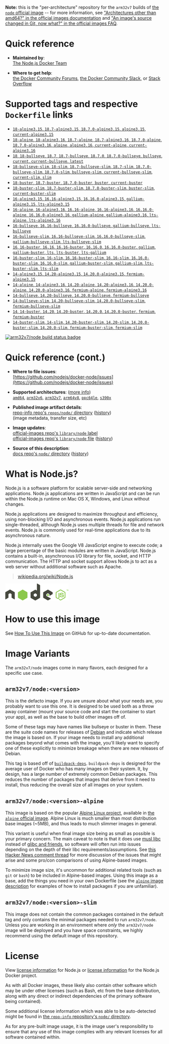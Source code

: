<!--

********************************************************************************

WARNING:

    DO NOT EDIT "node/README.md"

    IT IS AUTO-GENERATED

    (from the other files in "node/" combined with a set of templates)

********************************************************************************

-->

**Note:** this is the "per-architecture" repository for the `arm32v7` builds of [the `node` official image](https://hub.docker.com/_/node) -- for more information, see ["Architectures other than amd64?" in the official images documentation](https://github.com/docker-library/official-images#architectures-other-than-amd64) and ["An image's source changed in Git, now what?" in the official images FAQ](https://github.com/docker-library/faq#an-images-source-changed-in-git-now-what).

# Quick reference

-	**Maintained by**:  
	[The Node.js Docker Team](https://github.com/nodejs/docker-node)

-	**Where to get help**:  
	[the Docker Community Forums](https://forums.docker.com/), [the Docker Community Slack](https://dockr.ly/slack), or [Stack Overflow](https://stackoverflow.com/search?tab=newest&q=docker)

# Supported tags and respective `Dockerfile` links

-	[`18-alpine3.15`, `18.7-alpine3.15`, `18.7.0-alpine3.15`, `alpine3.15`, `current-alpine3.15`](https://github.com/nodejs/docker-node/blob/6249a0b2a460b010c9ee216c8ab81ea8c698ab07/18/alpine3.15/Dockerfile)
-	[`18-alpine`, `18-alpine3.16`, `18.7-alpine`, `18.7-alpine3.16`, `18.7.0-alpine`, `18.7.0-alpine3.16`, `alpine`, `alpine3.16`, `current-alpine`, `current-alpine3.16`](https://github.com/nodejs/docker-node/blob/6249a0b2a460b010c9ee216c8ab81ea8c698ab07/18/alpine3.16/Dockerfile)
-	[`18`, `18-bullseye`, `18.7`, `18.7-bullseye`, `18.7.0`, `18.7.0-bullseye`, `bullseye`, `current`, `current-bullseye`, `latest`](https://github.com/nodejs/docker-node/blob/6249a0b2a460b010c9ee216c8ab81ea8c698ab07/18/bullseye/Dockerfile)
-	[`18-bullseye-slim`, `18-slim`, `18.7-bullseye-slim`, `18.7-slim`, `18.7.0-bullseye-slim`, `18.7.0-slim`, `bullseye-slim`, `current-bullseye-slim`, `current-slim`, `slim`](https://github.com/nodejs/docker-node/blob/6249a0b2a460b010c9ee216c8ab81ea8c698ab07/18/bullseye-slim/Dockerfile)
-	[`18-buster`, `18.7-buster`, `18.7.0-buster`, `buster`, `current-buster`](https://github.com/nodejs/docker-node/blob/6249a0b2a460b010c9ee216c8ab81ea8c698ab07/18/buster/Dockerfile)
-	[`18-buster-slim`, `18.7-buster-slim`, `18.7.0-buster-slim`, `buster-slim`, `current-buster-slim`](https://github.com/nodejs/docker-node/blob/6249a0b2a460b010c9ee216c8ab81ea8c698ab07/18/buster-slim/Dockerfile)
-	[`16-alpine3.15`, `16.16-alpine3.15`, `16.16.0-alpine3.15`, `gallium-alpine3.15`, `lts-alpine3.15`](https://github.com/nodejs/docker-node/blob/f82af606acd44dc6be7fbb2a069922afa32657f3/16/alpine3.15/Dockerfile)
-	[`16-alpine`, `16-alpine3.16`, `16.16-alpine`, `16.16-alpine3.16`, `16.16.0-alpine`, `16.16.0-alpine3.16`, `gallium-alpine`, `gallium-alpine3.16`, `lts-alpine`, `lts-alpine3.16`](https://github.com/nodejs/docker-node/blob/f82af606acd44dc6be7fbb2a069922afa32657f3/16/alpine3.16/Dockerfile)
-	[`16-bullseye`, `16.16-bullseye`, `16.16.0-bullseye`, `gallium-bullseye`, `lts-bullseye`](https://github.com/nodejs/docker-node/blob/f82af606acd44dc6be7fbb2a069922afa32657f3/16/bullseye/Dockerfile)
-	[`16-bullseye-slim`, `16.16-bullseye-slim`, `16.16.0-bullseye-slim`, `gallium-bullseye-slim`, `lts-bullseye-slim`](https://github.com/nodejs/docker-node/blob/f82af606acd44dc6be7fbb2a069922afa32657f3/16/bullseye-slim/Dockerfile)
-	[`16`, `16-buster`, `16.16`, `16.16-buster`, `16.16.0`, `16.16.0-buster`, `gallium`, `gallium-buster`, `lts`, `lts-buster`, `lts-gallium`](https://github.com/nodejs/docker-node/blob/f82af606acd44dc6be7fbb2a069922afa32657f3/16/buster/Dockerfile)
-	[`16-buster-slim`, `16-slim`, `16.16-buster-slim`, `16.16-slim`, `16.16.0-buster-slim`, `16.16.0-slim`, `gallium-buster-slim`, `gallium-slim`, `lts-buster-slim`, `lts-slim`](https://github.com/nodejs/docker-node/blob/f82af606acd44dc6be7fbb2a069922afa32657f3/16/buster-slim/Dockerfile)
-	[`14-alpine3.15`, `14.20-alpine3.15`, `14.20.0-alpine3.15`, `fermium-alpine3.15`](https://github.com/nodejs/docker-node/blob/f82af606acd44dc6be7fbb2a069922afa32657f3/14/alpine3.15/Dockerfile)
-	[`14-alpine`, `14-alpine3.16`, `14.20-alpine`, `14.20-alpine3.16`, `14.20.0-alpine`, `14.20.0-alpine3.16`, `fermium-alpine`, `fermium-alpine3.16`](https://github.com/nodejs/docker-node/blob/f82af606acd44dc6be7fbb2a069922afa32657f3/14/alpine3.16/Dockerfile)
-	[`14-bullseye`, `14.20-bullseye`, `14.20.0-bullseye`, `fermium-bullseye`](https://github.com/nodejs/docker-node/blob/f82af606acd44dc6be7fbb2a069922afa32657f3/14/bullseye/Dockerfile)
-	[`14-bullseye-slim`, `14.20-bullseye-slim`, `14.20.0-bullseye-slim`, `fermium-bullseye-slim`](https://github.com/nodejs/docker-node/blob/f82af606acd44dc6be7fbb2a069922afa32657f3/14/bullseye-slim/Dockerfile)
-	[`14`, `14-buster`, `14.20`, `14.20-buster`, `14.20.0`, `14.20.0-buster`, `fermium`, `fermium-buster`](https://github.com/nodejs/docker-node/blob/f82af606acd44dc6be7fbb2a069922afa32657f3/14/buster/Dockerfile)
-	[`14-buster-slim`, `14-slim`, `14.20-buster-slim`, `14.20-slim`, `14.20.0-buster-slim`, `14.20.0-slim`, `fermium-buster-slim`, `fermium-slim`](https://github.com/nodejs/docker-node/blob/f82af606acd44dc6be7fbb2a069922afa32657f3/14/buster-slim/Dockerfile)

[![arm32v7/node build status badge](https://img.shields.io/jenkins/s/https/doi-janky.infosiftr.net/job/multiarch/job/arm32v7/job/node.svg?label=arm32v7/node%20%20build%20job)](https://doi-janky.infosiftr.net/job/multiarch/job/arm32v7/job/node/)

# Quick reference (cont.)

-	**Where to file issues**:  
	[https://github.com/nodejs/docker-node/issues](https://github.com/nodejs/docker-node/issues)

-	**Supported architectures**: ([more info](https://github.com/docker-library/official-images#architectures-other-than-amd64))  
	[`amd64`](https://hub.docker.com/r/amd64/node/), [`arm32v6`](https://hub.docker.com/r/arm32v6/node/), [`arm32v7`](https://hub.docker.com/r/arm32v7/node/), [`arm64v8`](https://hub.docker.com/r/arm64v8/node/), [`ppc64le`](https://hub.docker.com/r/ppc64le/node/), [`s390x`](https://hub.docker.com/r/s390x/node/)

-	**Published image artifact details**:  
	[repo-info repo's `repos/node/` directory](https://github.com/docker-library/repo-info/blob/master/repos/node) ([history](https://github.com/docker-library/repo-info/commits/master/repos/node))  
	(image metadata, transfer size, etc)

-	**Image updates**:  
	[official-images repo's `library/node` label](https://github.com/docker-library/official-images/issues?q=label%3Alibrary%2Fnode)  
	[official-images repo's `library/node` file](https://github.com/docker-library/official-images/blob/master/library/node) ([history](https://github.com/docker-library/official-images/commits/master/library/node))

-	**Source of this description**:  
	[docs repo's `node/` directory](https://github.com/docker-library/docs/tree/master/node) ([history](https://github.com/docker-library/docs/commits/master/node))

# What is Node.js?

Node.js is a software platform for scalable server-side and networking applications. Node.js applications are written in JavaScript and can be run within the Node.js runtime on Mac OS X, Windows, and Linux without changes.

Node.js applications are designed to maximize throughput and efficiency, using non-blocking I/O and asynchronous events. Node.js applications run single-threaded, although Node.js uses multiple threads for file and network events. Node.js is commonly used for real-time applications due to its asynchronous nature.

Node.js internally uses the Google V8 JavaScript engine to execute code; a large percentage of the basic modules are written in JavaScript. Node.js contains a built-in, asynchronous I/O library for file, socket, and HTTP communication. The HTTP and socket support allows Node.js to act as a web server without additional software such as Apache.

> [wikipedia.org/wiki/Node.js](https://en.wikipedia.org/wiki/Node.js)

![logo](https://raw.githubusercontent.com/docker-library/docs/01c12653951b2fe592c1f93a13b4e289ada0e3a1/node/logo.png)

# How to use this image

See [How To Use This Image](https://github.com/nodejs/docker-node/blob/master/README.md#how-to-use-this-image) on GitHub for up-to-date documentation.

# Image Variants

The `arm32v7/node` images come in many flavors, each designed for a specific use case.

## `arm32v7/node:<version>`

This is the defacto image. If you are unsure about what your needs are, you probably want to use this one. It is designed to be used both as a throw away container (mount your source code and start the container to start your app), as well as the base to build other images off of.

Some of these tags may have names like bullseye or buster in them. These are the suite code names for releases of [Debian](https://wiki.debian.org/DebianReleases) and indicate which release the image is based on. If your image needs to install any additional packages beyond what comes with the image, you'll likely want to specify one of these explicitly to minimize breakage when there are new releases of Debian.

This tag is based off of [`buildpack-deps`](https://hub.docker.com/_/buildpack-deps/). `buildpack-deps` is designed for the average user of Docker who has many images on their system. It, by design, has a large number of extremely common Debian packages. This reduces the number of packages that images that derive from it need to install, thus reducing the overall size of all images on your system.

## `arm32v7/node:<version>-alpine`

This image is based on the popular [Alpine Linux project](https://alpinelinux.org), available in [the `alpine` official image](https://hub.docker.com/_/alpine). Alpine Linux is much smaller than most distribution base images (~5MB), and thus leads to much slimmer images in general.

This variant is useful when final image size being as small as possible is your primary concern. The main caveat to note is that it does use [musl libc](https://musl.libc.org) instead of [glibc and friends](https://www.etalabs.net/compare_libcs.html), so software will often run into issues depending on the depth of their libc requirements/assumptions. See [this Hacker News comment thread](https://news.ycombinator.com/item?id=10782897) for more discussion of the issues that might arise and some pro/con comparisons of using Alpine-based images.

To minimize image size, it's uncommon for additional related tools (such as `git` or `bash`) to be included in Alpine-based images. Using this image as a base, add the things you need in your own Dockerfile (see the [`alpine` image description](https://hub.docker.com/_/alpine/) for examples of how to install packages if you are unfamiliar).

## `arm32v7/node:<version>-slim`

This image does not contain the common packages contained in the default tag and only contains the minimal packages needed to run `arm32v7/node`. Unless you are working in an environment where *only* the `arm32v7/node` image will be deployed and you have space constraints, we highly recommend using the default image of this repository.

# License

View [license information](https://github.com/nodejs/node/blob/master/LICENSE) for Node.js or [license information](https://github.com/nodejs/docker-node/blob/master/LICENSE) for the Node.js Docker project.

As with all Docker images, these likely also contain other software which may be under other licenses (such as Bash, etc from the base distribution, along with any direct or indirect dependencies of the primary software being contained).

Some additional license information which was able to be auto-detected might be found in [the `repo-info` repository's `node/` directory](https://github.com/docker-library/repo-info/tree/master/repos/node).

As for any pre-built image usage, it is the image user's responsibility to ensure that any use of this image complies with any relevant licenses for all software contained within.
